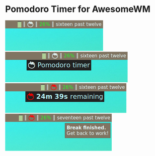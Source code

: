 Pomodoro Timer for AwesomeWM
===

![Plain](docs/plain.png) ![Hover](docs/hover.png)
![Work Hover](docs/work_hover.png) ![Next Work](docs/next_work.png)
